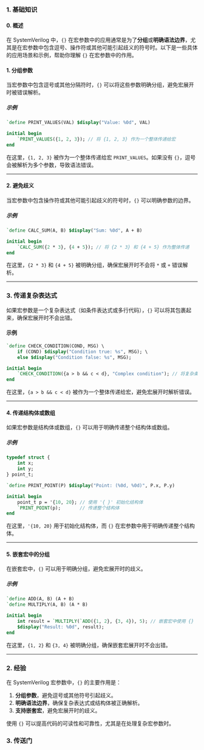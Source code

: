 ### 1. 基础知识

#### 0. 概述
在 SystemVerilog 中，`{}` 在宏参数中的应用通常是为了**分组**或**明确语法边界**，尤其是在宏参数中包含逗号、操作符或其他可能引起歧义的符号时。以下是一些具体的应用场景和示例，帮助你理解 `{}` 在宏参数中的作用。


#### 1. **分组参数**
当宏参数中包含逗号或其他分隔符时，`{}` 可以将这些参数明确分组，避免宏展开时被错误解析。

##### 示例
```systemverilog
`define PRINT_VALUES(VAL) $display("Value: %0d", VAL)

initial begin
    `PRINT_VALUES({1, 2, 3}); // 将 {1, 2, 3} 作为一个整体传递给宏
end
```

在这里，`{1, 2, 3}` 被作为一个整体传递给宏 `PRINT_VALUES`。如果没有 `{}`，逗号会被解析为多个参数，导致语法错误。

---

#### 2. **避免歧义**
当宏参数中包含操作符或其他可能引起歧义的符号时，`{}` 可以明确参数的边界。

##### 示例
```systemverilog
`define CALC_SUM(A, B) $display("Sum: %0d", A + B)

initial begin
    `CALC_SUM({2 * 3}, {4 + 5}); // 将 {2 * 3} 和 {4 + 5} 作为整体传递
end
```

在这里，`{2 * 3}` 和 `{4 + 5}` 被明确分组，确保宏展开时不会将 `*` 或 `+` 错误解析。

---

### 3. **传递复杂表达式**
如果宏参数是一个复杂表达式（如条件表达式或多行代码），`{}` 可以将其包裹起来，确保宏展开时不会出错。

#### 示例
```systemverilog
`define CHECK_CONDITION(COND, MSG) \
    if (COND) $display("Condition true: %s", MSG); \
    else $display("Condition false: %s", MSG);

initial begin
    `CHECK_CONDITION({a > b && c < d}, "Complex condition"); // 将复杂条件分组
end
```

在这里，`{a > b && c < d}` 被作为一个整体传递给宏，避免宏展开时解析错误。

---

#### 4. **传递结构体或数组**
如果宏参数是结构体或数组，`{}` 可以用于明确传递整个结构体或数组。

##### 示例
```systemverilog
typedef struct {
    int x;
    int y;
} point_t;

`define PRINT_POINT(P) $display("Point: (%0d, %0d)", P.x, P.y)

initial begin
    point_t p = '{10, 20}; // 使用 '{ }' 初始化结构体
    `PRINT_POINT(p);       // 传递整个结构体
end
```

在这里，`'{10, 20}` 用于初始化结构体，而 `{}` 在宏参数中用于明确传递整个结构体。

---

#### 5. **嵌套宏中的分组**
在嵌套宏中，`{}` 可以用于明确分组，避免宏展开时的歧义。

##### 示例
```systemverilog
`define ADD(A, B) (A + B)
`define MULTIPLY(A, B) (A * B)

initial begin
    int result = `MULTIPLY(`ADD({1, 2}, {3, 4}), 5); // 嵌套宏中使用 {}
    $display("Result: %0d", result);
end
```

在这里，`{1, 2}` 和 `{3, 4}` 被明确分组，确保嵌套宏展开时不会出错。

---


### 2. 经验

在 SystemVerilog 宏参数中，`{}` 的主要作用是：
1. **分组参数**，避免逗号或其他符号引起歧义。
2. **明确语法边界**，确保复杂表达式或结构体被正确解析。
3. **支持嵌套宏**，避免宏展开时的歧义。

使用 `{}` 可以提高代码的可读性和可靠性，尤其是在处理复杂宏参数时。

### 3. 传送门
